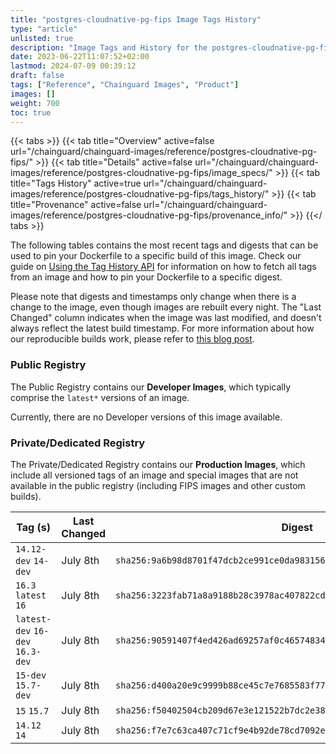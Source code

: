 ```yaml
---
title: "postgres-cloudnative-pg-fips Image Tags History"
type: "article"
unlisted: true
description: "Image Tags and History for the postgres-cloudnative-pg-fips Chainguard Image"
date: 2023-06-22T11:07:52+02:00
lastmod: 2024-07-09 00:39:12
draft: false
tags: ["Reference", "Chainguard Images", "Product"]
images: []
weight: 700
toc: true
---
```


{{< tabs >}}
{{< tab title="Overview" active=false url="/chainguard/chainguard-images/reference/postgres-cloudnative-pg-fips/" >}}
{{< tab title="Details" active=false url="/chainguard/chainguard-images/reference/postgres-cloudnative-pg-fips/image_specs/" >}}
{{< tab title="Tags History" active=true url="/chainguard/chainguard-images/reference/postgres-cloudnative-pg-fips/tags_history/" >}}
{{< tab title="Provenance" active=false url="/chainguard/chainguard-images/reference/postgres-cloudnative-pg-fips/provenance_info/" >}}
{{</ tabs >}}

The following tables contains the most recent tags and digests that can be used to pin your Dockerfile to a specific build of this image. Check our guide on [Using the Tag History API](/chainguard/chainguard-images/using-the-tag-history-api/) for information on how to fetch all tags from an image and how to pin your Dockerfile to a specific digest.

Please note that digests and timestamps only change when there is a change to the image, even though images are rebuilt every night. The "Last Changed" column indicates when the image was last modified, and doesn't always reflect the latest build timestamp. For more information about how our reproducible builds work, please refer to [this blog post](https://www.chainguard.dev/unchained/reproducing-chainguards-reproducible-image-builds).

### Public Registry
The Public Registry contains our **Developer Images**, which typically comprise the `latest*` versions of an image.

Currently, there are no Developer versions of this image available.

### Private/Dedicated Registry
The Private/Dedicated Registry contains our **Production Images**, which include all versioned tags of an image and special images that are not available in the public registry (including FIPS images and other custom builds).

| Tag (s)                           | Last Changed | Digest                                                                    |
|-----------------------------------|--------------|---------------------------------------------------------------------------|
|  `14.12-dev` `14-dev`             | July 8th     | `sha256:9a6b98d8701f47dcb2ce991ce0da9831561fff67533d2230ca49be51868d02bb` |
|  `16.3` `latest` `16`             | July 8th     | `sha256:3223fab71a8a9188b28c3978ac407822cdc92a30f52626b00947197da79d40ec` |
|  `latest-dev` `16-dev` `16.3-dev` | July 8th     | `sha256:90591407f4ed426ad69257af0c46574834ab9436ff3a2078aaf5a4414466edaf` |
|  `15-dev` `15.7-dev`              | July 8th     | `sha256:d400a20e9c9999b88ce45c7e7685583f77981817271812ad828858b60edc420e` |
|  `15` `15.7`                      | July 8th     | `sha256:f50402504cb209d67e3e121522b7dc2e3811c03803a655f5b82e4ee93b8dc14d` |
|  `14.12` `14`                     | July 8th     | `sha256:f7e7c63ca407c71cf9e4b92de78cd7092e1dbcf51eaeaa803f6819972e41a5cd` |

